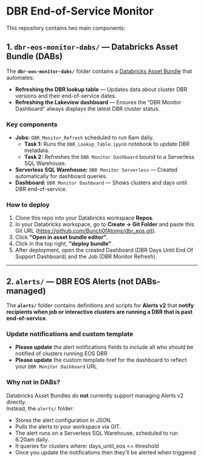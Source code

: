 # DBR End-of-Service Monitor

This repository contains two main components:

## 1. `dbr-eos-monitor-dabs/` — Databricks Asset Bundle (DABs)
The **`dbr-eos-monitor-dabs/`** folder contains a [Databricks Asset Bundle](https://docs.databricks.com/en/dev-tools/bundles/index.html) that automates:

- **Refreshing the DBR lookup table** — Updates data about cluster DBR versions and their end-of-service dates.
- **Refreshing the Lakeview dashboard** — Ensures the “DBR Monitor Dashboard” always displays the latest DBR cluster status.

### Key components
- **Jobs:** `DBR_Monitor_Refresh`  scheduled to run 6am daily.
  - **Task 1:** Runs the `DBR_Lookup_Table.ipynb` notebook to update DBR metadata.  
  - **Task 2:** Refreshes the `DBR Monitor Dashboard` bound to a Serverless SQL Warehouse.
- **Serverless SQL Warehouse:** `DBR Monitor Serverless` — Created automatically for dashboard queries.
- **Dashboard:** `DBR Monitor Dashboard` — Shows clusters and days until DBR end-of-service.

### How to deploy
1. Clone this repo into your Databricks workspace **Repos**.
2. In your Databricks workspace, go to **Create → Git Folder** and paste this Git URL (https://github.com/Bunch0fAtoms/dbr_eos.git).
3. Click **"Open in asset bundle editor"**.
4. Click in the top right, **"deploy bundle"**.
5. After deployment, open the created Dashboard (DBR Days Until End Of Support Dashboard) and the Job (DBR Monitor Refresh).

---

## 2. `alerts/` — DBR EOS Alerts (not DABs-managed)
The **`alerts/`** folder contains definitions and scripts for **Alerts v2** that **notify recipients when job or interactive clusters are running a DBR that is past end-of-service**.

### Update notifications and custom template
- **Please update** the alert notifications fields to include all who should be notified of clusters running EOS DBR
- **Please update** the custom template href for the dashboard to reflect your `DBR Monitor Dashboard` URL

### Why not in DABs?
Databricks Asset Bundles do **not** currently support managing Alerts v2 directly.  
Instead, the `alerts/` folder:
- Stores the alert configuration in JSON.
- Pulls the alerts to your workspace via GIT.
- The alert runs on a Serverless SQL Warehouse, scheduled to run 6:20am daily.
- It queries for clusters where: days_until_eos <= threshold
- Once you update the notifications then they'll be alerted when triggered